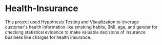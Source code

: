 # Health-Insurance
This project used Hypothesis Testing and Visualization to leverage customer's health information like smoking habits, BMI, age, and gender for checking statistical evidence to make valuable decisions of insurance business like charges for health insurance.
